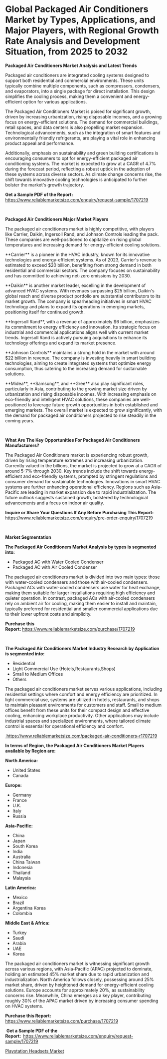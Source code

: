 <p><h1>Global Packaged Air Conditioners Market by Types, Applications, and Major Players, with Regional Growth Rate Analysis and Development Situation, from 2025 to 2032</h1></p><p><strong>Packaged Air Conditioners Market Analysis and Latest Trends</strong></p>
<p><p>Packaged air conditioners are integrated cooling systems designed to support both residential and commercial environments. These units typically combine multiple components, such as compressors, condensers, and evaporators, into a single package for direct installation. This design simplifies the cooling process, making them a convenient and energy-efficient option for various applications.</p><p>The Packaged Air Conditioners Market is poised for significant growth, driven by increasing urbanization, rising disposable incomes, and a growing focus on energy-efficient solutions. The demand for commercial buildings, retail spaces, and data centers is also propelling market expansion. Technological advancements, such as the integration of smart features and environmentally friendly refrigerants, are playing a vital role in enhancing product appeal and performance.</p><p>Additionally, emphasis on sustainability and green building certifications is encouraging consumers to opt for energy-efficient packaged air conditioning systems. The market is expected to grow at a CAGR of 4.7% during the forecast period, reflecting a robust uptick in the adoption of these systems across diverse sectors. As climate change concerns rise, the shift towards innovative cooling technologies is anticipated to further bolster the market's growth trajectory.</p></p>
<p><strong>Get a Sample PDF of the Report:&nbsp;</strong> <a href="https://www.reliablemarketsize.com/enquiry/request-sample/1707219?utm_campaign=1929&utm_medium=2&utm_source=Github&utm_content=ia&utm_term=07022025&utm_id=packaged-air-conditioners">https://www.reliablemarketsize.com/enquiry/request-sample/1707219</a></p>
<p>&nbsp;</p>
<p><strong>Packaged Air Conditioners Major Market Players</strong></p>
<p><p>The packaged air conditioners market is highly competitive, with players like Carrier, Daikin, Ingersoll Rand, and Johnson Controls leading the pack. These companies are well-positioned to capitalize on rising global temperatures and increasing demand for energy-efficient cooling solutions.</p><p>**Carrier** is a pioneer in the HVAC industry, known for its innovative technologies and energy-efficient systems. As of 2023, Carrier's revenue is estimated to exceed $20 billion, benefiting from strong demand in both residential and commercial sectors. The company focuses on sustainability and has committed to achieving net-zero emissions by 2030.</p><p>**Daikin** is another market leader, excelling in the development of advanced HVAC systems. With revenues surpassing $25 billion, Daikin's global reach and diverse product portfolio are substantial contributors to its market growth. The company is spearheading initiatives in smart HVAC technology and plans to expand its operations in emerging markets, positioning itself for continued growth.</p><p>**Ingersoll Rand**, with a revenue of approximately $6 billion, emphasizes its commitment to energy efficiency and innovation. Its strategic focus on industrial and commercial applications aligns well with current market trends. Ingersoll Rand is actively pursuing acquisitions to enhance its technology offerings and expand its market presence.</p><p>**Johnson Controls** maintains a strong hold in the market with around $22 billion in revenue. The company is investing heavily in smart building technologies, aiming to create integrated systems that optimize energy consumption, thus catering to the increasing demand for sustainable solutions.</p><p>**Midea**, **Samsung**, and **Gree** also play significant roles, particularly in Asia, contributing to the growing market size driven by urbanization and rising disposable incomes. With increasing emphasis on eco-friendly and intelligent HVAC solutions, these companies are well-positioned to leverage future growth opportunities in both established and emerging markets. The overall market is expected to grow significantly, with the demand for packaged air conditioners projected to rise steadily in the coming years.</p></p>
<p>&nbsp;</p>
<p><strong>What Are The Key Opportunities For Packaged Air Conditioners Manufacturers?</strong></p>
<p><p>The Packaged Air Conditioners market is experiencing robust growth, driven by rising temperature extremes and increasing urbanization. Currently valued in the billions, the market is projected to grow at a CAGR of around 5-7% through 2030. Key trends include the shift towards energy-efficient and eco-friendly systems, prompted by stringent regulations and consumer demand for sustainable technologies. Innovations in smart HVAC systems are further enhancing operational efficiency. Regions such as Asia-Pacific are leading in market expansion due to rapid industrialization. The future outlook suggests sustained growth, bolstered by technological advancements and a focus on indoor air quality.</p></p>
<p><strong>Inquire or Share Your Questions If Any Before Purchasing This Report:</strong> <a href="https://www.reliablemarketsize.com/enquiry/pre-order-enquiry/1707219?utm_campaign=1929&utm_medium=2&utm_source=Github&utm_content=ia&utm_term=07022025&utm_id=packaged-air-conditioners">https://www.reliablemarketsize.com/enquiry/pre-order-enquiry/1707219</a></p>
<p>&nbsp;</p>
<p><strong>Market Segmentation</strong></p>
<p><strong>The Packaged Air Conditioners Market Analysis by types is segmented into:</strong></p>
<p><ul><li>Packaged AC with Water Cooled Condenser</li><li>Packaged AC with Air Cooled Condenser</li></ul></p>
<p><p>The packaged air conditioners market is divided into two main types: those with water-cooled condensers and those with air-cooled condensers. Packaged ACs with water-cooled condensers use water for heat exchange, making them suitable for larger installations requiring high efficiency and quieter operation. In contrast, packaged ACs with air-cooled condensers rely on ambient air for cooling, making them easier to install and maintain, typically preferred for residential and smaller commercial applications due to their lower upfront costs and simplicity.</p></p>
<p><strong>Purchase this Report:&nbsp;</strong><a href="https://www.reliablemarketsize.com/purchase/1707219?utm_campaign=1929&utm_medium=2&utm_source=Github&utm_content=ia&utm_term=07022025&utm_id=packaged-air-conditioners">https://www.reliablemarketsize.com/purchase/1707219</a></p>
<p>&nbsp;</p>
<p><strong>The Packaged Air Conditioners Market Industry Research by Application is segmented into:</strong></p>
<p><ul><li>Residential</li><li>Light Commercial Use (Hotels,Restaurants,Shops)</li><li>Small to Medium Offices</li><li>Others</li></ul></p>
<p><p>The packaged air conditioners market serves various applications, including residential settings where comfort and energy efficiency are prioritized. In light commercial use, systems are utilized in hotels, restaurants, and shops to maintain pleasant environments for customers and staff. Small to medium offices benefit from these units for their compact design and effective cooling, enhancing workplace productivity. Other applications may include industrial spaces and specialized environments, where tailored climate control is essential for operational efficiency and comfort.</p></p>
<p><a href="https://www.reliablemarketsize.com/packaged-air-conditioners-r1707219?utm_campaign=1929&utm_medium=2&utm_source=Github&utm_content=ia&utm_term=07022025&utm_id=packaged-air-conditioners">&nbsp;https://www.reliablemarketsize.com/packaged-air-conditioners-r1707219</a></p>
<p><strong>In terms of Region, the Packaged Air Conditioners Market Players available by Region are:</strong></p>
<p>
    <p> <strong> North America: </strong>
        <ul>
            <li>United States</li>
            <li>Canada</li>
        </ul>
        </p> 
    <p> <strong> Europe: </strong>
        <ul>
            <li>Germany</li>
            <li>France</li>
            <li>U.K.</li>
            <li>Italy</li>
            <li>Russia</li>
        </ul>
        </p> 
    <p> <strong> Asia-Pacific: </strong>
        <ul>
            <li>China</li>
            <li>Japan</li>
            <li>South Korea</li>
            <li>India</li>
            <li>Australia</li>
            <li>China Taiwan</li>
            <li>Indonesia</li>
            <li>Thailand</li>
            <li>Malaysia</li>
        </ul>
        </p> 
    <p> <strong> Latin America: </strong>
        <ul>
            <li>Mexico</li>
            <li>Brazil</li>
            <li>Argentina Korea</li>
            <li>Colombia</li>
        </ul>
        </p> 
    <p> <strong> Middle East & Africa: </strong>
        <ul>
            <li>Turkey</li>
            <li>Saudi</li>
            <li>Arabia</li>
            <li>UAE</li>
            <li>Korea</li>
        </ul>
    </p>
    </p>
<p><p>The packaged air conditioners market is witnessing significant growth across various regions, with Asia-Pacific (APAC) projected to dominate, holding an estimated 45% market share due to rapid urbanization and industrialization. North America follows closely, possessing around 25% market share, driven by heightened demand for energy-efficient cooling solutions. Europe accounts for approximately 20%, as sustainability concerns rise. Meanwhile, China emerges as a key player, contributing roughly 30% of the APAC market driven by increasing consumer spending on HVAC systems.</p></p>
<p><strong>Purchase this Report: </strong><a href="https://www.reliablemarketsize.com/purchase/1707219?utm_campaign=1929&utm_medium=2&utm_source=Github&utm_content=ia&utm_term=07022025&utm_id=packaged-air-conditioners">https://www.reliablemarketsize.com/purchase/1707219</a></p>
<p>&nbsp;<strong>Get a Sample PDF of the Report:&nbsp;&nbsp;</strong><a href="https://www.reliablemarketsize.com/enquiry/request-sample/1707219?utm_campaign=1929&utm_medium=2&utm_source=Github&utm_content=ia&utm_term=07022025&utm_id=packaged-air-conditioners">https://www.reliablemarketsize.com/enquiry/request-sample/1707219</a></p>
<p><strong></strong></p>
<p><p><a href="https://github.com/dringals/Market-Research-Report-List-6/blob/main/playstation-headsets-market.md?utm_campaign=1929&utm_medium=2&utm_source=Github&utm_content=ia&utm_term=07022025&utm_id=packaged-air-conditioners">Playstation Headsets Market</a></p></p>